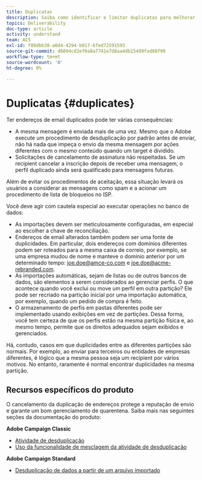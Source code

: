 ```yaml
---
title: Duplicatas
description: Saiba como identificar e limitar duplicatas para melhorar a capacidade de entrega.
topics: Deliverability
doc-type: article
activity: understand
team: ACS
exl-id: f89dbb38-a8d4-4294-b017-6fed72591593
source-git-commit: d6094cd2ef0a8a7741e7d8aa4db15499fad08f90
workflow-type: tm+mt
source-wordcount: '0'
ht-degree: 0%

---
```


# Duplicatas {#duplicates}

Ter endereços de email duplicados pode ter várias consequências:

* A mesma mensagem é enviada mais de uma vez. Mesmo que o Adobe execute um procedimento de desduplicação por padrão antes de enviar, não há nada que impeça o envio da mesma mensagem por ações diferentes com o mesmo conteúdo quando um target é dividido.
* Solicitações de cancelamento de assinatura não respeitadas. Se um recipient cancelar a inscrição depois de receber uma mensagem, o perfil duplicado ainda será qualificado para mensagens futuras.

Além de evitar os procedimentos de aceitação, essa situação levará os usuários a considerar as mensagens como spam e a acionar um procedimento de lista de bloqueios no ISP.

Você deve agir com cautela especial ao executar operações no banco de dados:

* As importações devem ser meticulosamente configuradas, em especial ao escolher a chave de reconciliação.
* Endereços de email alterados também podem ser uma fonte de duplicidades. Em particular, dois endereços com domínios diferentes podem ser roteados para a mesma caixa de correio, por exemplo, se uma empresa mudou de nome e manteve o domínio anterior por um determinado tempo: joe.doe@amce-co.com e joe.doe@acme-rebranded.com.
* As importações automáticas, sejam de listas ou de outros bancos de dados, são elementos a serem considerados ao gerenciar perfis. O que acontece quando você exclui ou move um perfil em outra partição? Ele pode ser recriado na partição inicial por uma importação automática, por exemplo, quando um pedido de compra é feito.
* O armazenamento de perfis em pastas diferentes pode ser implementado usando exibições em vez de partições. Dessa forma, você tem certeza de que os perfis estão na mesma partição física e, ao mesmo tempo, permite que os direitos adequados sejam exibidos e gerenciados.

Há, contudo, casos em que duplicidades entre as diferentes partições são normais. Por exemplo, ao enviar para terceiros ou entidades de empresas diferentes, é lógico que a mesma pessoa seja um recipient por vários motivos. No entanto, raramente é normal encontrar duplicidades na mesma partição.

## Recursos específicos do produto

O cancelamento da duplicação de endereços protege a reputação de envio e garante um bom gerenciamento de quarentena. Saiba mais nas seguintes seções da documentação do produto:

**Adobe Campaign Classic**

* [Atividade de desduplicação](https://experienceleague.adobe.com/docs/campaign-classic/using/automating-with-workflows/targeting-activities/deduplication.html)
* [Uso da funcionalidade de mesclagem da atividade de desduplicação](https://experienceleague.adobe.com/docs/campaign-classic/using/automating-with-workflows/use-cases/data-management/deduplication-merge.html?lang=pt-BR)

**Adobe Campaign Standard**

* [Desduplicação de dados a partir de um arquivo importado](https://experienceleague.adobe.com/docs/campaign-standard/using/managing-processes-and-data/workflow-use-case/data-management/deduplicating-data-imported-file.html)
